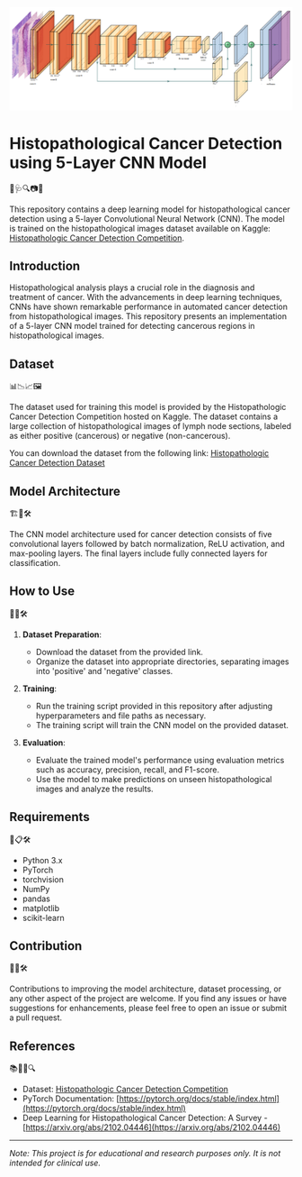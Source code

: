 ![Histopathological Cancer](https://github.com/10HoneyBee01/Histopathological-Cancer-Detection-using-Custom-CNN/blob/main/design.PNG)
# Histopathological Cancer Detection using 5-Layer CNN Model

🔬🩺🔍📷🧠

This repository contains a deep learning model for histopathological cancer detection using a 5-layer Convolutional Neural Network (CNN). The model is trained on the histopathological images dataset available on Kaggle: [Histopathologic Cancer Detection Competition](https://www.kaggle.com/competitions/histopathologic-cancer-detection).

## Introduction

Histopathological analysis plays a crucial role in the diagnosis and treatment of cancer. With the advancements in deep learning techniques, CNNs have shown remarkable performance in automated cancer detection from histopathological images. This repository presents an implementation of a 5-layer CNN model trained for detecting cancerous regions in histopathological images.

## Dataset

📊📉📈🖼️

The dataset used for training this model is provided by the Histopathologic Cancer Detection Competition hosted on Kaggle. The dataset contains a large collection of histopathological images of lymph node sections, labeled as either positive (cancerous) or negative (non-cancerous).

You can download the dataset from the following link: [Histopathologic Cancer Detection Dataset](https://www.kaggle.com/competitions/histopathologic-cancer-detection)

## Model Architecture

🏗️🧱🛠️

The CNN model architecture used for cancer detection consists of five convolutional layers followed by batch normalization, ReLU activation, and max-pooling layers. The final layers include fully connected layers for classification.

## How to Use

🚀🎯🛠️

1. **Dataset Preparation**:
   - Download the dataset from the provided link.
   - Organize the dataset into appropriate directories, separating images into 'positive' and 'negative' classes.

2. **Training**:
   - Run the training script provided in this repository after adjusting hyperparameters and file paths as necessary.
   - The training script will train the CNN model on the provided dataset.

3. **Evaluation**:
   - Evaluate the trained model's performance using evaluation metrics such as accuracy, precision, recall, and F1-score.
   - Use the model to make predictions on unseen histopathological images and analyze the results.

## Requirements

🔧📋🛠️

- Python 3.x
- PyTorch
- torchvision
- NumPy
- pandas
- matplotlib
- scikit-learn

## Contribution

🤝👥🛠️

Contributions to improving the model architecture, dataset processing, or any other aspect of the project are welcome. If you find any issues or have suggestions for enhancements, please feel free to open an issue or submit a pull request.

## References

📚🔖📖🔍

- Dataset: [Histopathologic Cancer Detection Competition](https://www.kaggle.com/competitions/histopathologic-cancer-detection)
- PyTorch Documentation: [https://pytorch.org/docs/stable/index.html](https://pytorch.org/docs/stable/index.html)
- Deep Learning for Histopathological Cancer Detection: A Survey - [https://arxiv.org/abs/2102.04446](https://arxiv.org/abs/2102.04446)

---

*Note: This project is for educational and research purposes only. It is not intended for clinical use.*

